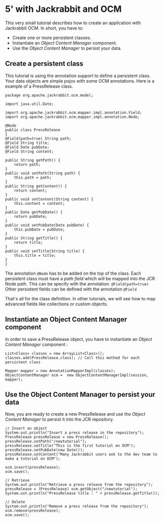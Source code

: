 <!--
   Licensed to the Apache Software Foundation (ASF) under one or more
   contributor license agreements.  See the NOTICE file distributed with
   this work for additional information regarding copyright ownership.
   The ASF licenses this file to You under the Apache License, Version 2.0
   (the "License"); you may not use this file except in compliance with
   the License.  You may obtain a copy of the License at

       http://www.apache.org/licenses/LICENSE-2.0

   Unless required by applicable law or agreed to in writing, software
   distributed under the License is distributed on an "AS IS" BASIS,
   WITHOUT WARRANTIES OR CONDITIONS OF ANY KIND, either express or implied.
   See the License for the specific language governing permissions and
   limitations under the License.
-->

5' with Jackrabbit and OCM
==========================
This very small tutorial describes how to create an application with Jackrabbit OCM.
In short, you have to:

* Create one or more persistent classes. 
* Instantiate an _Object Content Manager_ component.
* Use the _Object Content Manager_ to persist your data.


Create a persistent class
-------------------------
This tutorial is using the annotation support to define a persistent class. 
Your data objects are simple pojos with some OCM annotations. 
Here is a example of a PressRelease class. 

    package org.apache.jackrabbit.ocm.model;
    
    import java.util.Date;
    
    import org.apache.jackrabbit.ocm.mapper.impl.annotation.Field;
    import org.apache.jackrabbit.ocm.mapper.impl.annotation.Node;
    
    @Node
    public class PressRelease 
    {
	@Field(path=true) String path;
	@Field String title; 
	@Field Date pubDate; 
	@Field String content;
	
	public String getPath() {
	    return path;
	}
	public void setPath(String path) {
	    this.path = path;
	}
	public String getContent() {
	    return content;
	}
	public void setContent(String content) {
	    this.content = content;
	}
	public Date getPubDate() {
	    return pubDate;
	}
	public void setPubDate(Date pubDate) {
	    this.pubDate = pubDate;
	}
	public String getTitle() {
	    return title;
	}
	public void setTitle(String title) {
	    this.title = title;
	}
    }


The annotation `@Node` has to be added on the top of the class.
Each persistent class must have a *path field* which will be mapped 
into the JCR Node path. This can be specify with the annotation. 
`@Field(path=true)` Other persistent fields can be defined with the 
annotation `@Field`

That's all for the class definition. In other tutorials, we will see 
how to map advanced fields like collections or custom objects. 


Instantiate an Object Content Manager component
-----------------------------------------------
In order to save a PressRelease object, you have to instantiate an _Object Content Manager_ component : 


    List<Class> classes = new ArrayList<Class>();	
    classes.add(PressRelease.class); // Call this method for each persistent class
		    
    Mapper mapper = new AnnotationMapperImpl(classes);
    ObjectContentManager ocm =  new ObjectContentManagerImpl(session, mapper);	


Use the Object Content Manager to persist your data
---------------------------------------------------
Now, you are ready to create a new PressRelease and use the _Object Content Manager_ to persist it into the JCR repository. 


    // Insert an object
    System.out.println("Insert a press release in the repository");
    PressRelease pressRelease = new PressRelease();
    pressRelease.setPath("/newtutorial");
    pressRelease.setTitle("This is the first tutorial on OCM");
    pressRelease.setPubDate(new Date());
    pressRelease.setContent("Many Jackrabbit users ask to the dev team to make a tutorial on OCM");
			    
    ocm.insert(pressRelease);
    ocm.save();
			    
    // Retrieve 
    System.out.println("Retrieve a press release from the repository");
    pressRelease = (PressRelease) ocm.getObject("/newtutorial");
    System.out.println("PressRelease title : " + pressRelease.getTitle());
			    
    // Delete
    System.out.println("Remove a press release from the repository");
    ocm.remove(pressRelease);
    ocm.save();

